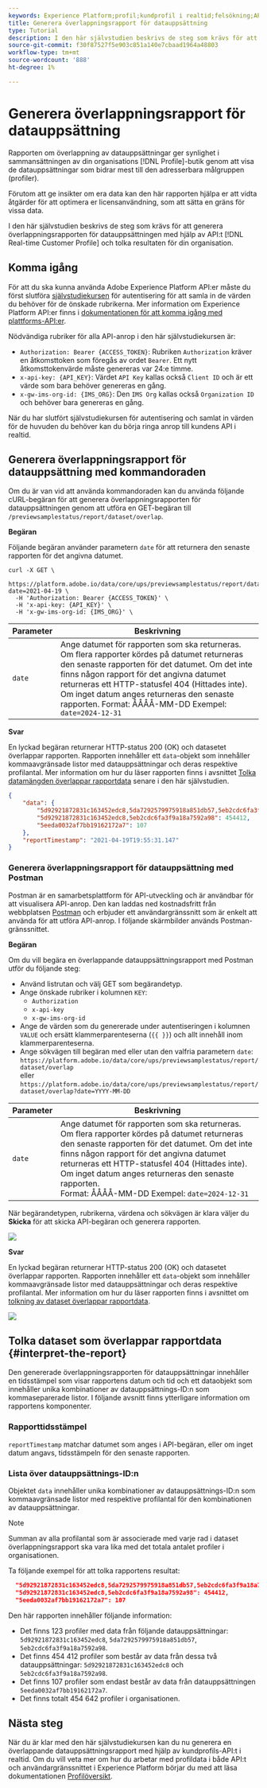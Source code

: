 ```yaml
---
keywords: Experience Platform;profil;kundprofil i realtid;felsökning;API;rapportering;dataset overlap report;profildata
title: Generera överlappningsrapport för datauppsättning
type: Tutorial
description: I den här självstudien beskrivs de steg som krävs för att generera överlappningsrapporten för datauppsättningen med hjälp av kundprofils-API:t i realtid.
source-git-commit: f30f87527f5e903c851a140e7cbaad1964a48803
workflow-type: tm+mt
source-wordcount: '888'
ht-degree: 1%

---
```



# Generera överlappningsrapport för datauppsättning

Rapporten om överlappning av datauppsättningar ger synlighet i sammansättningen av din organisations [!DNL Profile]-butik genom att visa de datauppsättningar som bidrar mest till den adresserbara målgruppen (profiler).

Förutom att ge insikter om era data kan den här rapporten hjälpa er att vidta åtgärder för att optimera er licensanvändning, som att sätta en gräns för vissa data.

I den här självstudien beskrivs de steg som krävs för att generera överlappningsrapporten för datauppsättningen med hjälp av API:t [!DNL Real-time Customer Profile] och tolka resultaten för din organisation.

## Komma igång

För att du ska kunna använda Adobe Experience Platform API:er måste du först slutföra [självstudiekursen](https://www.adobe.com/go/platform-api-authentication-en) för autentisering för att samla in de värden du behöver för de önskade rubrikerna. Mer information om Experience Platform API:er finns i [dokumentationen för att komma igång med plattforms-API:er](../../landing/api-guide.md).

Nödvändiga rubriker för alla API-anrop i den här självstudiekursen är:

* `Authorization: Bearer {ACCESS_TOKEN}`: Rubriken  `Authorization` kräver en åtkomsttoken som föregås av ordet  `Bearer`. Ett nytt åtkomsttokenvärde måste genereras var 24:e timme.
* `x-api-key: {API_KEY}`: Värdet  `API Key` kallas också  `Client ID` och är ett värde som bara behöver genereras en gång.
* `x-gw-ims-org-id: {IMS_ORG}`: Den  `IMS Org` kallas också  `Organization ID` och behöver bara genereras en gång.

När du har slutfört självstudiekursen för autentisering och samlat in värden för de huvuden du behöver kan du börja ringa anrop till kundens API i realtid.

## Generera överlappningsrapport för datauppsättning med kommandoraden

Om du är van vid att använda kommandoraden kan du använda följande cURL-begäran för att generera överlappningsrapporten för datauppsättningen genom att utföra en GET-begäran till `/previewsamplestatus/report/dataset/overlap`.

**Begäran**

Följande begäran använder parametern `date` för att returnera den senaste rapporten för det angivna datumet.

```shell
curl -X GET \
  https://platform.adobe.io/data/core/ups/previewsamplestatus/report/dataset/overlap?date=2021-04-19 \
  -H 'Authorization: Bearer {ACCESS_TOKEN}' \
  -H 'x-api-key: {API_KEY}' \
  -H 'x-gw-ims-org-id: {IMS_ORG}' \
```

| Parameter | Beskrivning |
|---|---|
| `date` | Ange datumet för rapporten som ska returneras. Om flera rapporter kördes på datumet returneras den senaste rapporten för det datumet. Om det inte finns någon rapport för det angivna datumet returneras ett HTTP-statusfel 404 (Hittades inte). Om inget datum anges returneras den senaste rapporten. Format: ÅÅÅÅ-MM-DD Exempel: `date=2024-12-31` |

**Svar**

En lyckad begäran returnerar HTTP-status 200 (OK) och datasetet överlappar rapporten. Rapporten innehåller ett `data`-objekt som innehåller kommaavgränsade listor med datauppsättningar och deras respektive profilantal. Mer information om hur du läser rapporten finns i avsnittet [Tolka datamängden överlappar rapportdata](#interpret-the-report) senare i den här självstudien.

```json
{
    "data": {
        "5d92921872831c163452edc8,5da7292579975918a851db57,5eb2cdc6fa3f9a18a7592a98": 123,
        "5d92921872831c163452edc8,5eb2cdc6fa3f9a18a7592a98": 454412,
        "5eeda0032af7bb19162172a7": 107
    },
    "reportTimestamp": "2021-04-19T19:55:31.147"
}
```

### Generera överlappningsrapport för datauppsättning med Postman

Postman är en samarbetsplattform för API-utveckling och är användbar för att visualisera API-anrop. Den kan laddas ned kostnadsfritt från webbplatsen [Postman](https://www.postman.com) och erbjuder ett användargränssnitt som är enkelt att använda för att utföra API-anrop. I följande skärmbilder används Postman-gränssnittet.

**Begäran**

Om du vill begära en överlappande datauppsättningsrapport med Postman utför du följande steg:

* Använd listrutan och välj GET som begärandetyp.
* Ange önskade rubriker i kolumnen `KEY`:
   * `Authorization`
   * `x-api-key`
   * `x-gw-ims-org-id`
* Ange de värden som du genererade under autentiseringen i kolumnen `VALUE` och ersätt klammerparenteserna (`{{ }}`) och allt innehåll inom klammerparenteserna.
* Ange sökvägen till begäran med eller utan den valfria parametern `date`:
   `https://platform.adobe.io/data/core/ups/previewsamplestatus/report/dataset/overlap`\
   eller
   `https://platform.adobe.io/data/core/ups/previewsamplestatus/report/dataset/overlap?date=YYYY-MM-DD`

| Parameter | Beskrivning |
|---|---|
| `date` | Ange datumet för rapporten som ska returneras. Om flera rapporter kördes på datumet returneras den senaste rapporten för det datumet. Om det inte finns någon rapport för det angivna datumet returneras ett HTTP-statusfel 404 (Hittades inte). Om inget datum anges returneras den senaste rapporten. <br/>Format: ÅÅÅÅ-MM-DD Exempel: `date=2024-12-31` |

När begärandetypen, rubrikerna, värdena och sökvägen är klara väljer du **Skicka** för att skicka API-begäran och generera rapporten.

![](../images/dataset-overlap-report/postman-request.png)

**Svar**

En lyckad begäran returnerar HTTP-status 200 (OK) och datasetet överlappar rapporten. Rapporten innehåller ett `data`-objekt som innehåller kommaavgränsade listor med datauppsättningar och deras respektive profilantal. Mer information om hur du läser rapporten finns i avsnittet om [tolkning av dataset överlappar rapportdata](#interpret-the-report).

![](../images/dataset-overlap-report/postman-response.png)

## Tolka dataset som överlappar rapportdata {#interpret-the-report}

Den genererade överlappningsrapporten för datauppsättningar innehåller en tidsstämpel som visar rapportens datum och tid och ett dataobjekt som innehåller unika kombinationer av datauppsättnings-ID:n som kommaseparerade listor. I följande avsnitt finns ytterligare information om rapportens komponenter.

### Rapporttidsstämpel

`reportTimestamp` matchar datumet som anges i API-begäran, eller om inget datum angavs, tidsstämpeln för den senaste rapporten.

### Lista över datauppsättnings-ID:n

Objektet `data` innehåller unika kombinationer av datauppsättnings-ID:n som kommaavgränsade listor med respektive profilantal för den kombinationen av datauppsättningar.

>[!NOTE]
>
>Summan av alla profilantal som är associerade med varje rad i dataset överlappningsrapport ska vara lika med det totala antalet profiler i organisationen.

Ta följande exempel för att tolka rapportens resultat:

```json
  "5d92921872831c163452edc8,5da7292579975918a851db57,5eb2cdc6fa3f9a18a7592a98": 123,
  "5d92921872831c163452edc8,5eb2cdc6fa3f9a18a7592a98": 454412,
  "5eeda0032af7bb19162172a7": 107
```

Den här rapporten innehåller följande information:
* Det finns 123 profiler med data från följande datauppsättningar: `5d92921872831c163452edc8`, `5da7292579975918a851db57`, `5eb2cdc6fa3f9a18a7592a98`.
* Det finns 454 412 profiler som består av data från dessa två datauppsättningar: `5d92921872831c163452edc8` och `5eb2cdc6fa3f9a18a7592a98`.
* Det finns 107 profiler som endast består av data från datauppsättningen `5eeda0032af7bb19162172a7`.
* Det finns totalt 454 642 profiler i organisationen.

## Nästa steg

När du är klar med den här självstudiekursen kan du nu generera en överlappande datauppsättningsrapport med hjälp av kundprofils-API:t i realtid. Om du vill veta mer om hur du arbetar med profildata i både API:t och användargränssnittet i Experience Platform börjar du med att läsa dokumentationen [Profilöversikt](../home.md).